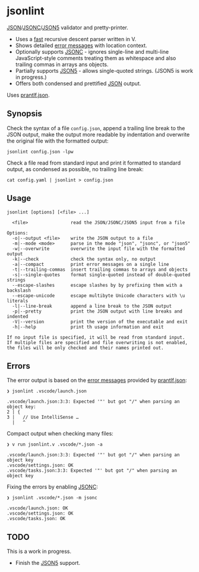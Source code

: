 # jsonlint

[JSON]/[JSONC]/[JSON5] validator and pretty-printer.

* Uses a [fast] recursive descent parser written in V.
* Shows detailed [error messages](#errors) with location context.
* Optionally supports [JSONC] - ignores single-line and multi-line JavaScript-style comments treating them as whitespace and also trailing commas in arrays ans objects.
* Partially supports [JSON5] - allows single-quoted strings. (JSON5 is work in progress.)
* Offers both condensed and prettified [JSON] output.

Uses [prantlf.json].

## Synopsis

Check the syntax of a file `config.json`, append a trailing line break to the JSON output, make the output more readable by indentation and overwrite the original file with the formatted output:

    jsonlint config.json -lpw

Check a file read from standard input and print it formatted to standard output, as condensed as possible, no trailing line break:

    cat config.yaml | jsonlint > config.json

## Usage

    jsonlint [options] [<file> ...]

      <file>                read the JSON/JSONC/JSON5 input from a file

    Options:
      -o|--output <file>    write the JSON output to a file
      -m|--mode <mode>      parse in the mode "json", "jsonc", or "json5"
      -w|--overwrite        overwrite the input file with the formatted output
      -k|--check            check the syntax only, no output
      -a|--compact          print error messages on a single line
      -t|--trailing-commas  insert trailing commas to arrays and objects
      -s|--single-quotes    format single-quoted instead of double-quoted strings
      --escape-slashes      escape slashes by by prefixing them with a backslash
      --escape-unicode      escape multibyte Unicode characters with \u literals
      -l|--line-break       append a line break to the JSON output
      -p|--pretty           print the JSON output with line breaks and indented
      -V|--version          print the version of the executable and exit
      -h|--help             print th usage information and exit

    If no input file is specified, it will be read from standard input.
    If multiple files are specified and file overwriting is not enabled,
    the files will be only checked and their names printed out.

## Errors

The error output is based on the [error messages] provided by [prantlf.json]:

    ❯ jsonlint .vscode/launch.json

    .vscode/launch.json:3:3: Expected '"' but got "/" when parsing an object key:
    2 | {
    3 |   // Use IntelliSense …
      |   ^

Compact output when checking many files:

    ❯ v run jsonlint.v .vscode/*.json -a

    .vscode/launch.json:3:3: Expected '"' but got "/" when parsing an object key
    .vscode/settings.json: OK
    .vscode/tasks.json:3:3: Expected '"' but got "/" when parsing an object key

Fixing the errors by enabling [JSONC]:

    ❯ jsonlint .vscode/*.json -m jsonc

    .vscode/launch.json: OK
    .vscode/settings.json: OK
    .vscode/tasks.json: OK

## TODO

This is a work in progress.

* Finish the [JSON5] support.

[prantlf.json]: https://github.com/prantlf/v-json
[JSON]: https://www.json.org/
[JSONC]: https://changelog.com/news/jsonc-is-a-superset-of-json-which-supports-comments-6LwR
[JSON5]: https://spec.json5.org/
[fast]: https://github.com/prantlf/v-json#performance
[error messages]: https://github.com/prantlf/v-json#errors
